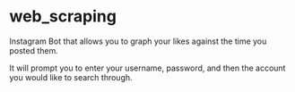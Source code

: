 # web_scraping
Instagram Bot that allows you to graph your likes against the time you posted them. 

It will prompt you to enter your username, password, and then the account you would like to search through. 
